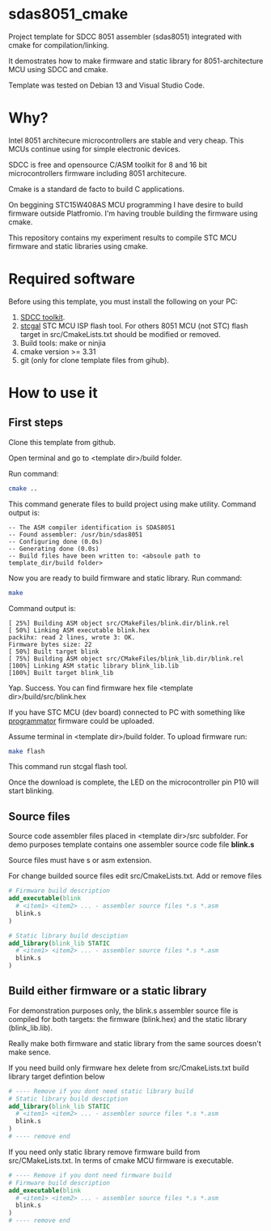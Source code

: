 # sdas8051_cmake
Project template for SDCC 8051 assembler (sdas8051)  integrated with cmake for compilation/linking.

It demostrates how to make firmware and static library for 8051-architecture MCU using SDCC and cmake.

Template was tested on Debian 13 and Visual Studio Code.

# Why?
Intel 8051 architecure microcontrollers are stable and very cheap. This MCUs continue using for simple electronic devices. 

SDCC is free and opensource C/ASM toolkit for 8 and 16 bit microcontrollers firmware including 8051 architecure.

Cmake is a standard de facto to build C applications. 

On beggining STC15W408AS MCU programming I have desire to build firmware outside Platfromio. I'm having trouble building the firmware using cmake.

This repository contains my experiment results to compile STC MCU firmware and static libraries using cmake.


# Required software
Before using this template, you must install the following on your PC:
1. [SDCC toolkit](https://sdcc.sourceforge.net/). 
2. [stcgal](https://github.com/grigorig/stcgal) STC MCU ISP flash tool. For others 8051 MCU (not STC) flash target in src/CmakeLists.txt should be modified or removed.
3. Build tools: make or ninjia
4. cmake version >= 3.31
5. git (only for clone template files from gihub). 

# How to use it
## First steps
Clone this template from github.

Open terminal and go to &lt;template dir&gt;/build folder.

Run command: 
```bash
cmake ..
```
This command generate files to build project using make utility. Command output is:
```
-- The ASM compiler identification is SDAS8051
-- Found assembler: /usr/bin/sdas8051
-- Configuring done (0.0s)
-- Generating done (0.0s)
-- Build files have been written to: <absoule path to template_dir/build folder> 
```

Now you are ready to build firmware and static library. Run command:
```bash
make
```
Command output is:
```
[ 25%] Building ASM object src/CMakeFiles/blink.dir/blink.rel
[ 50%] Linking ASM executable blink.hex
packihx: read 2 lines, wrote 3: OK.
Firmware bytes size: 22
[ 50%] Built target blink
[ 75%] Building ASM object src/CMakeFiles/blink_lib.dir/blink.rel
[100%] Linking ASM static library blink_lib.lib
[100%] Built target blink_lib
```

Yap. Success. You can find firmware hex file &lt;template dir&gt;/build/src/blink.hex

If you have STC MCU (dev board) connected to PC with something like [programmator](https://github.com/mgoblin/STC-programmator) firmware could be uploaded.

Assume terminal in &lt;template dir&gt;/build folder.
To upload firmware run:
```bash
make flash
```
This command run stcgal flash tool.

Once the download is complete, the LED on the microcontroller pin P10 will start blinking.

## Source files
Source code assembler files placed in &lt;template dir&gt;/src subfolder. 
For demo purposes template contains one assembler source code file **blink.s**

Source files must have s or asm extension.

For change builded source files edit src/CmakeLists.txt. Add or remove files

```cmake
# Firmware build description
add_executable(blink 
  # <item1> <item2> ... - assembler source files *.s *.asm
  blink.s 
)
```

```cmake
# Static library build desciption
add_library(blink_lib STATIC
  # <item1> <item2> ... - assembler source files *.s *.asm
  blink.s
)
```

## Build either firmware or a static library
For demonstration purposes only, the blink.s assembler source file is compiled for both targets: the firmware (blink.hex)  and the static library (blink_lib.lib).

Really make both firmware and static library from the same sources doesn't make sence.

If you need build only firmware hex delete from src/CmakeLists.txt build library 
target defintion below

```cmake
# ---- Remove if you dont need static library build
# Static library build desciption
add_library(blink_lib STATIC
  # <item1> <item2> ... - assembler source files *.s *.asm
  blink.s
)
# ---- remove end
```

If you need only static library remove firmware build from src/CMakeLists.txt. In terms of cmake MCU firmware is executable.

```cmake
# ---- Remove if you dont need firmware build
# Firmware build description
add_executable(blink 
  # <item1> <item2> ... - assembler source files *.s *.asm
  blink.s
)
# ---- remove end
```




